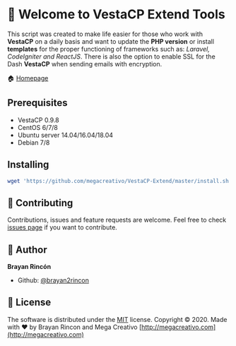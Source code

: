 # 👋 Welcome to VestaCP Extend Tools

This script was created to make life easier for those who work with **VestaCP** on a daily basis and want to update the **PHP version** or install **templates** for the proper functioning of frameworks such as: *Laravel, CodeIgniter and ReactJS*. There is also the option to enable SSL for the Dash **VestaCP** when sending emails with encryption.


🏠 [Homepage](https://github.com/megacreativo/VestaCP-Extend)

## Prerequisites
- VestaCP 0.9.8
- CentOS 6/7/8
- Ubuntu server 14.04/16.04/18.04
- Debian 7/8

## Installing

```sh
wget 'https://github.com/megacreativo/VestaCP-Extend/master/install.sh' && sh install.sh
```

## 🤝 Contributing

Contributions, issues and feature requests are welcome.
Feel free to check [issues page](https://github.com/megacreativo/VestaCP-Extend/issues) if you want to contribute.

## 👤 Author

**Brayan Rincón**
- Github: [@brayan2rincon](https://github.com/brayan2rincon)

## 📝 License
The software is distributed under the [MIT](https://github.com/megacreativo/VestaCP-Extend/blob/master/LICENSE) license.
Copyright © 2020. Made with ❤️ by Brayan Rincon and Mega Creativo [http://megacreativo.com](http://megacreativo.com)